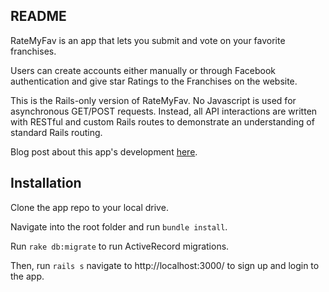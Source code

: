 ## README

RateMyFav is an app that lets you submit and vote on your favorite franchises.

Users can create accounts either manually or through Facebook authentication and give star Ratings to the Franchises on the website.

This is the Rails-only version of RateMyFav. No Javascript is used for asynchronous GET/POST requests. Instead, all API interactions are written with RESTful and custom Rails routes to demonstrate an understanding of standard Rails routing.

Blog post about this app's development [here](https://victoriameng.github.io/rails_portfolio_project_ratemyfav_aka_dont_rely_too_much_on_helpers).

## Installation

Clone the app repo to your local drive. 

Navigate into the root folder and run `bundle install`.

Run `rake db:migrate` to run ActiveRecord migrations.

Then, run `rails s` navigate to http://localhost:3000/ to sign up and login to the app.
